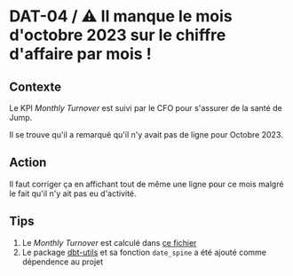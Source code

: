 # **DAT-04** / ⚠️ Il manque le mois d'octobre 2023 sur le chiffre d'affaire par mois !


## Contexte
Le KPI _Monthly Turnover_ est suivi par le CFO pour s'assurer de la santé de Jump.

Il se trouve qu'il a remarqué qu'il n'y avait pas de ligne pour Octobre 2023.


## Action
Il faut corriger ça en affichant tout de même une ligne pour ce mois malgré le fait qu'il n'y ait pas eu d'activité.


## Tips
1) Le _Monthly Turnover_ est calculé dans [ce fichier](../../dbt/models/marts/kpi/marts__kpi__monthly_turnover.sql)
2) Le package [dbt-utils](https://github.com/dbt-labs/dbt-utils) et sa fonction `date_spine` a été ajouté comme dépendence au projet 